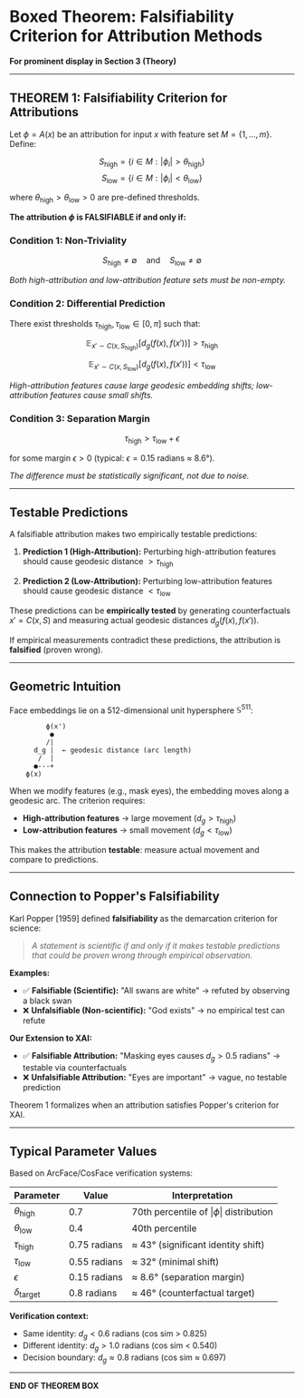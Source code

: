 # Boxed Theorem: Falsifiability Criterion for Attribution Methods

**For prominent display in Section 3 (Theory)**

---

## THEOREM 1: Falsifiability Criterion for Attributions

Let $\phi = A(x)$ be an attribution for input $x$ with feature set $M = \{1, \ldots, m\}$. Define:

$$S_{\text{high}} = \{i \in M : |\phi_i| > \theta_{\text{high}}\}$$
$$S_{\text{low}} = \{i \in M : |\phi_i| < \theta_{\text{low}}\}$$

where $\theta_{\text{high}} > \theta_{\text{low}} > 0$ are pre-defined thresholds.

**The attribution $\phi$ is FALSIFIABLE if and only if:**

### Condition 1: Non-Triviality
$$S_{\text{high}} \neq \emptyset \quad \text{and} \quad S_{\text{low}} \neq \emptyset$$

*Both high-attribution and low-attribution feature sets must be non-empty.*

### Condition 2: Differential Prediction
There exist thresholds $\tau_{\text{high}}, \tau_{\text{low}} \in [0, \pi]$ such that:

$$\mathbb{E}_{x' \sim C(x, S_{\text{high}})} [d_g(f(x), f(x'))] > \tau_{\text{high}}$$

$$\mathbb{E}_{x' \sim C(x, S_{\text{low}})} [d_g(f(x), f(x'))] < \tau_{\text{low}}$$

*High-attribution features cause large geodesic embedding shifts; low-attribution features cause small shifts.*

### Condition 3: Separation Margin
$$\tau_{\text{high}} > \tau_{\text{low}} + \epsilon$$

for some margin $\epsilon > 0$ (typical: $\epsilon = 0.15$ radians ≈ 8.6°).

*The difference must be statistically significant, not due to noise.*

---

## Testable Predictions

A falsifiable attribution makes two empirically testable predictions:

1. **Prediction 1 (High-Attribution):**
   Perturbing high-attribution features should cause geodesic distance $> \tau_{\text{high}}$

2. **Prediction 2 (Low-Attribution):**
   Perturbing low-attribution features should cause geodesic distance $< \tau_{\text{low}}$

These predictions can be **empirically tested** by generating counterfactuals $x' = C(x, S)$ and measuring actual geodesic distances $d_g(f(x), f(x'))$.

If empirical measurements contradict these predictions, the attribution is **falsified** (proven wrong).

---

## Geometric Intuition

Face embeddings lie on a 512-dimensional unit hypersphere $\mathbb{S}^{511}$:

```
         ϕ(x')
          ●
         /|
      d_g |  ← geodesic distance (arc length)
       /  |
      ●---+
    ϕ(x)
```

When we modify features (e.g., mask eyes), the embedding moves along a geodesic arc. The criterion requires:
- **High-attribution features** → large movement ($d_g > \tau_{\text{high}}$)
- **Low-attribution features** → small movement ($d_g < \tau_{\text{low}}$)

This makes the attribution **testable**: measure actual movement and compare to predictions.

---

## Connection to Popper's Falsifiability

Karl Popper [1959] defined **falsifiability** as the demarcation criterion for science:

> *A statement is scientific if and only if it makes testable predictions that could be proven wrong through empirical observation.*

**Examples:**
- ✅ **Falsifiable (Scientific):** "All swans are white" → refuted by observing a black swan
- ❌ **Unfalsifiable (Non-scientific):** "God exists" → no empirical test can refute

**Our Extension to XAI:**
- ✅ **Falsifiable Attribution:** "Masking eyes causes $d_g > 0.5$ radians" → testable via counterfactuals
- ❌ **Unfalsifiable Attribution:** "Eyes are important" → vague, no testable prediction

Theorem 1 formalizes when an attribution satisfies Popper's criterion for XAI.

---

## Typical Parameter Values

Based on ArcFace/CosFace verification systems:

| Parameter | Value | Interpretation |
|-----------|-------|----------------|
| $\theta_{\text{high}}$ | 0.7 | 70th percentile of $\|\phi\|$ distribution |
| $\theta_{\text{low}}$ | 0.4 | 40th percentile |
| $\tau_{\text{high}}$ | 0.75 radians | ≈ 43° (significant identity shift) |
| $\tau_{\text{low}}$ | 0.55 radians | ≈ 32° (minimal shift) |
| $\epsilon$ | 0.15 radians | ≈ 8.6° (separation margin) |
| $\delta_{\text{target}}$ | 0.8 radians | ≈ 46° (counterfactual target) |

**Verification context:**
- Same identity: $d_g < 0.6$ radians (cos sim > 0.825)
- Different identity: $d_g > 1.0$ radians (cos sim < 0.540)
- Decision boundary: $d_g \approx 0.8$ radians (cos sim ≈ 0.697)

---

**END OF THEOREM BOX**
